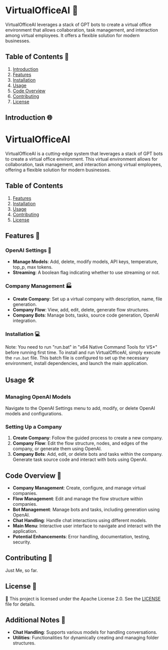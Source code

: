 
# VirtualOfficeAI 🏢

VirtualOfficeAI leverages a stack of GPT bots to create a virtual office environment that allows collaboration, task management, and interaction among virtual employees. It offers a flexible solution for modern businesses.

## Table of Contents 📑
1. [Introduction](#introduction)
2. [Features](#features)
3. [Installation](#installation)
4. [Usage](#usage)
5. [Code Overview](#code-overview)
6. [Contributing](#contributing)
7. [License](#license)

## Introduction 🌐
# VirtualOfficeAI

VirtualOfficeAI is a cutting-edge system that leverages a stack of GPT bots to create a virtual office environment. This virtual environment allows for collaboration, task management, and interaction among virtual employees, offering a flexible solution for modern businesses.

## Table of Contents

1. [Features](#features)
2. [Installation](#installation)
3. [Usage](#usage)
4. [Contributing](#contributing)
5. [License](#license)

## Features 🚀
### OpenAI Settings 🔧

- **Manage Models**: Add, delete, modify models, API keys, temperature, top_p, max tokens.
- **Streaming**: A boolean flag indicating whether to use streaming or not.


### Company Management 🏭

- **Create Company**: Set up a virtual company with description, name, file generation.
- **Company Flow**: View, add, edit, delete, generate flow structures.
- **Company Bots**: Manage bots, tasks, source code generation, OpenAI integration.


### Installation 💻
Note: You need to run "run.bat" in "x64 Native Command Tools for VS*" before running first time.
To install and run VirtualOfficeAI, simply execute the `run.bat` file. This batch file is configured to set up the necessary environment, install dependencies, and launch the main application.


## Usage 🛠️
### Managing OpenAI Models

Navigate to the OpenAI Settings menu to add, modify, or delete OpenAI models and configurations.

### Setting Up a Company

1. **Create Company**: Follow the guided process to create a new company.
2. **Company Flow**: Edit the flow structure, nodes, and edges of the company, or generate them using OpenAI.
3. **Company Bots**: Add, edit, or delete bots and tasks within the company. Generate task source code and interact with bots using OpenAI.

## Code Overview 📖

- **Company Management**: Create, configure, and manage virtual companies.
- **Flow Management**: Edit and manage the flow structure within companies.
- **Bot Management**: Manage bots and tasks, including generation using OpenAI.
- **Chat Handling**: Handle chat interactions using different models.
- **Main Menu**: Interactive user interface to navigate and interact with the application.
- **Potential Enhancements**: Error handling, documentation, testing, security.


## Contributing 🤝
Just Me, so far.

## License 📜
📜
This project is licensed under the Apache License 2.0. See the [LICENSE](LICENSE) file for details.

## Additional Notes 📝

- **Chat Handling**: Supports various models for handling conversations.
- **Utilities**: Functionalities for dynamically creating and managing folder structures.

